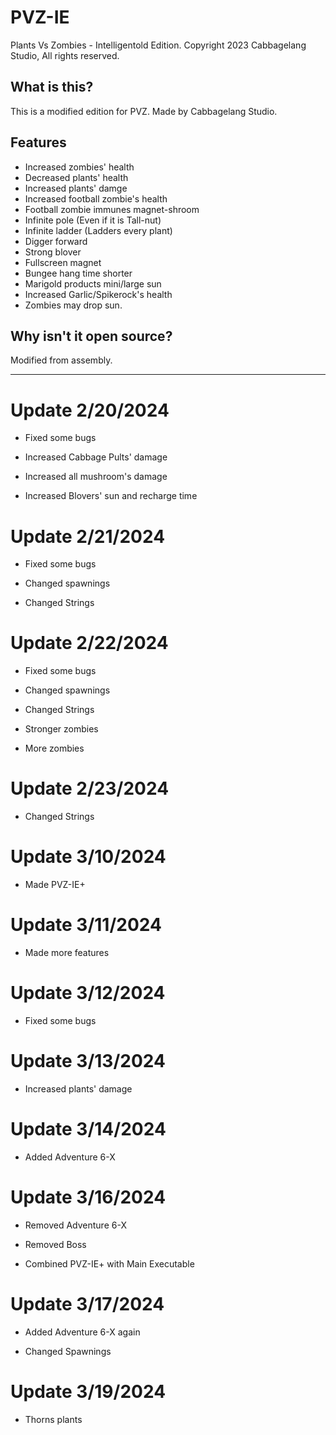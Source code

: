 # PVZ-IE
Plants Vs Zombies - Intelligentold Edition. Copyright 2023 Cabbagelang Studio, All rights reserved.

## What is this?
This is a modified edition for PVZ. Made by Cabbagelang Studio.

## Features

- Increased zombies' health
- Decreased plants' health
- Increased plants' damge
- Increased football zombie's health
- Football zombie immunes magnet-shroom
- Infinite pole (Even if it is Tall-nut)
- Infinite ladder (Ladders every plant)
- Digger forward
- Strong blover
- Fullscreen magnet
- Bungee hang time shorter
- Marigold products mini/large sun
- Increased Garlic/Spikerock's health
- Zombies may drop sun.

## Why isn't it open source?
Modified from assembly.

___

# Update 2/20/2024

- Fixed some bugs

- Increased Cabbage Pults' damage

- Increased all mushroom's damage

- Increased Blovers' sun and recharge time

# Update 2/21/2024

- Fixed some bugs

- Changed spawnings

- Changed Strings

# Update 2/22/2024

- Fixed some bugs

- Changed spawnings

- Changed Strings

- Stronger zombies

- More zombies

# Update 2/23/2024

- Changed Strings

# Update 3/10/2024

- Made PVZ-IE+

# Update 3/11/2024

- Made more features

# Update 3/12/2024

- Fixed some bugs

# Update 3/13/2024

- Increased plants' damage

# Update 3/14/2024

- Added Adventure 6-X

# Update 3/16/2024

- Removed Adventure 6-X

- Removed Boss

- Combined PVZ-IE+ with Main Executable

# Update 3/17/2024

- Added Adventure 6-X again

- Changed Spawnings

# Update 3/19/2024

- Thorns plants